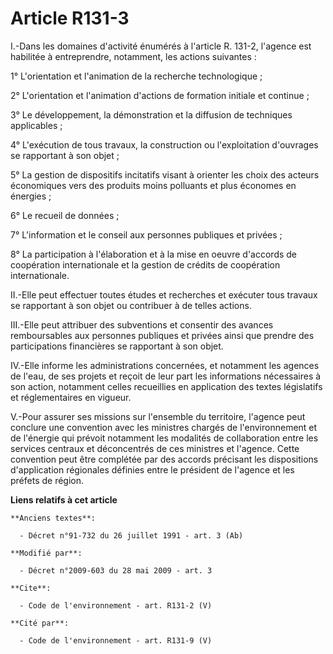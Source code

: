 # Article R131-3

I.-Dans les domaines d'activité énumérés à l'article R. 131-2, l'agence est habilitée à entreprendre, notamment, les actions
suivantes : 

1° L'orientation et l'animation de la recherche technologique ; 

2° L'orientation et l'animation d'actions de formation initiale et continue ; 

3° Le développement, la démonstration et la diffusion de techniques applicables ; 

4° L'exécution de tous travaux, la construction ou l'exploitation d'ouvrages se rapportant à son objet ; 

5° La gestion de dispositifs incitatifs visant à orienter les choix des acteurs économiques vers des produits moins polluants
et plus économes en énergies ; 

6° Le recueil de données ; 

7° L'information et le conseil aux personnes publiques et privées ; 

8° La participation à l'élaboration et à la mise en oeuvre d'accords de coopération internationale et la gestion de crédits
de coopération internationale. 

II.-Elle peut effectuer toutes études et recherches et exécuter tous travaux se rapportant à son objet ou contribuer à de
telles actions. 

III.-Elle peut attribuer des subventions et consentir des avances remboursables aux personnes publiques et privées ainsi que
prendre des participations financières se rapportant à son objet. 

IV.-Elle informe les administrations concernées, et notamment les agences de l'eau, de ses projets et reçoit de leur part les
informations nécessaires à son action, notamment celles recueillies en application des textes législatifs et réglementaires
en vigueur. 

V.-Pour assurer ses missions sur l'ensemble du territoire, l'agence peut conclure une convention avec les ministres chargés
de l'environnement et de l'énergie qui prévoit notamment les modalités de collaboration entre les services centraux et
déconcentrés de ces ministres et l'agence. Cette convention peut être complétée par des accords précisant les dispositions
d'application régionales définies entre le président de l'agence et les préfets de région.

**Liens relatifs à cet article**

	**Anciens textes**:

	  - Décret n°91-732 du 26 juillet 1991 - art. 3 (Ab)

	**Modifié par**:

	  - Décret n°2009-603 du 28 mai 2009 - art. 3

	**Cite**:

	  - Code de l'environnement - art. R131-2 (V)

	**Cité par**:

	  - Code de l'environnement - art. R131-9 (V)
